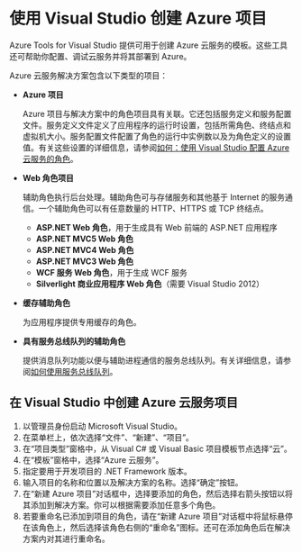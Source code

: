 <properties
    pageTitle="使用 Visual Studio 创建 Azure 项目 | Azure"
    description="使用 Visual Studio 创建 Azure 项目"
    services="visual-studio-online"
    documentationcenter="na"
    author="TomArcher"
    manager="douge"
    editor="" />
<tags
    ms.assetid="ec580df7-3dcc-45a9-a1d9-8c110678dfb5"
    ms.service="multiple"
    ms.devlang="multiple"
    ms.topic="article"
    ms.tgt_pltfrm="na"
    ms.workload="na"
    ms.date="11/11/2016"
    wacn.date="03/30/2017"
    ms.author="tarcher" />  


# 使用 Visual Studio 创建 Azure 项目
Azure Tools for Visual Studio 提供可用于创建 Azure 云服务的模板。这些工具还可帮助你配置、调试云服务并将其部署到 Azure。

Azure 云服务解决方案包含以下类型的项目：

- **Azure 项目**
  
    Azure 项目与解决方案中的角色项目具有关联。它还包括服务定义和服务配置文件。服务定义文件定义了应用程序的运行时设置，包括所需角色、终结点和虚拟机大小。服务配置文件配置了角色的运行中实例数以及为角色定义的设置值。有关这些设置的详细信息，请参阅[如何：使用 Visual Studio 配置 Azure 云服务的角色](/documentation/articles/vs-azure-tools-configure-roles-for-cloud-service/)。
- **Web 角色项目**
  
    辅助角色执行后台处理。辅助角色可与存储服务和其他基于 Internet 的服务通信。一个辅助角色可以有任意数量的 HTTP、HTTPS 或 TCP 终结点。
  
  - **ASP.NET Web 角色**，用于生成具有 Web 前端的 ASP.NET 应用程序
  - **ASP.NET MVC5 Web 角色**
  - **ASP.NET MVC4 Web 角色**
  - **ASP.NET MVC3 Web 角色**
  - **WCF 服务 Web 角色**，用于生成 WCF 服务
  - **Silverlight 商业应用程序 Web 角色**（需要 Visual Studio 2012）
- **缓存辅助角色**
  
    为应用程序提供专用缓存的角色。
- **具有服务总线队列的辅助角色**

    提供消息队列功能以便与辅助进程通信的服务总线队列。有关详细信息，请参阅[如何使用服务总线队列](/documentation/articles/service-bus-dotnet-how-to-use-queues/)。

## 在 Visual Studio 中创建 Azure 云服务项目
1. 以管理员身份启动 Microsoft Visual Studio。
2. 在菜单栏上，依次选择“文件”、“新建”、“项目”。
3. 在“项目类型”窗格中，从 Visual C# 或 Visual Basic 项目模板节点选择“云”。
4. 在“模板”窗格中，选择“Azure 云服务”。
5. 指定要用于开发项目的 .NET Framework 版本。
6. 输入项目的名称和位置以及解决方案的名称。选择“确定”按钮。
7. 在“新建 Azure 项目”对话框中，选择要添加的角色，然后选择右箭头按钮以将其添加到解决方案。你可以根据需要添加任意多个角色。
8. 若要重命名已添加到项目的角色，请在“新建 Azure 项目”对话框中将鼠标悬停在该角色上，然后选择该角色右侧的“重命名”图标。还可在添加角色后在解决方案内对其进行重命名。

<!---HONumber=Mooncake_0320_2017-->
<!-- Update_Description: wording update -->